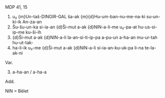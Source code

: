 MDP 41, 15
1. u₂ {m}Un-taš-DINGIR-GAL ša-ak {m}{d}Hu-um-ban-nu-me-na-ki su-un-ki-ik An-za-an
2. Šu-šu-un-ka si-ia-an {d}Ši-mut a-ak {d}NIN-a-li-me u₂-pa-at hu-us-si-ip-me ku-ši-ih
3. {d}Ši-mut a-ak {d}NIN-a-li la-an-si-ti-ip-pa a-pu-un a-ha-an mu-ur-tah hu-ut-tak-
4. ha-li-ik u₂-me {d}Ši-mut a-ak {d}NIN-a-li si-ia-an-ku-uk-pa li-na te-la-ak-ni
   
Var.

3. a-ha-an / a-ha-a

Add.

NIN = Bēlet
